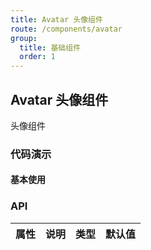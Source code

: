 ```yaml
---
title: Avatar 头像组件
route: /components/avatar
group:
  title: 基础组件
  order: 1
---
```


## Avatar 头像组件

头像组件

### 代码演示

#### 基本使用

<code src="./demo/basic.tsx"></code>


### API

| 属性 | 说明 | 类型 | 默认值 |
| ---- | ---- | ---- | ------ |
